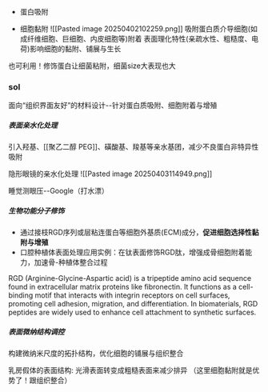 - 蛋白吸附

- 细胞黏附
![[Pasted image 20250402102259.png]]
吸附蛋白质介导细胞(如成纤维细胞、巨细胞、内皮细胞等)附着
表面理化特性(亲疏水性、粗糙度、电荷)影响细胞的黏附、铺展与生长

也可利用！修饰蛋白让细菌粘附，细菌size大表现也大

### sol
面向“组织界面友好”的材料设计--针对蛋白质吸附、细胞附着与增殖

##### 表面亲水化处理

引入羟基、[[聚乙二醇 PEG]]、磺酸基、羧基等亲水基团，减少不良蛋白非特异性吸附

隐形眼镜的亲水化处理
			![[Pasted image 20250403114949.png]]

睡觉测眼压--Google（打水漂）


##### 生物功能分子修饰

- 通过接枝RGD序列或层粘连蛋白等细胞外基质(ECM)成分，**促进细胞选择性黏附与增殖**
- 口腔种植体表面处理应用实例：在钛表面修饰RGD肽，增强成骨细胞附着能力，加速骨-种植体整合过程


RGD (Arginine-Glycine-Aspartic acid) is a tripeptide amino acid sequence found in extracellular matrix proteins like fibronectin. It functions as a cell-binding motif that interacts with integrin receptors on cell surfaces, promoting cell adhesion, migration, and differentiation. In biomaterials, RGD peptides are widely used to enhance cell attachment to synthetic surfaces.


##### 表面微纳结构调控
构建微纳米尺度的拓扑结构，优化细胞的铺展与组织整合

乳房假体的表面结构: 光滑表面转变成粗糙表面来减少排异
（这里细胞黏附就是优势了！跟组织整合）
